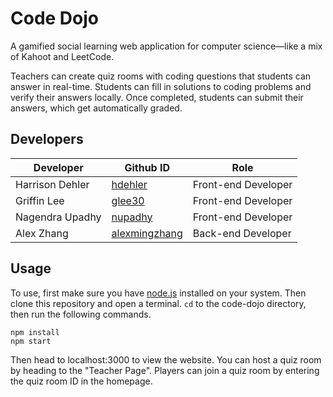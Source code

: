 # Code Dojo
A gamified social learning web application for computer science—like a mix of Kahoot and LeetCode.

Teachers can create quiz rooms with coding questions that students can answer in real-time.
Students can fill in solutions to coding problems and verify their answers locally.
Once completed, students can submit their answers, which get automatically graded.

## Developers

| Developer        | Github ID                                         | Role                    |
| ---------------- | ------------------------------------------------- | ----------------------- |
| Harrison Dehler  | [hdehler](https://github.com/hdehler)             | Front-end Developer     |
| Griffin Lee      | [glee30](https://github.com/Griff2325)            | Front-end Developer     |
| Nagendra Upadhy  | [nupadhy](https://github.com/nupadhy3)            | Front-end Developer     |
| Alex Zhang       | [alexmingzhang](https://github.com/alexmingzhang) | Back-end Developer      |

## Usage
To use, first make sure you have [node.js](https://nodejs.org/en/) installed on your system.
Then clone this repository and open a terminal.
`cd` to the code-dojo directory, then run the following commands.

    npm install
    npm start

Then head to localhost:3000 to view the website.
You can host a quiz room by heading to the "Teacher Page".
Players can join a quiz room by entering the quiz room ID in the homepage.

<!-- ## Overview
This product is an educational tool that resembles a combination of Kahoot and LeetCode.
Teachers can host quiz rooms with real-time coding questions and student assessment.
There will also be an output section, so users can run/compile the code any time.
The teacher can give questions in real-time, where students must fill in a solution (similar to LeetCode).
Students will be able to verify their answers locally, then submit their answers to the teacher.
Each student gets graded on their answers, updating the leaderboard.
 -->
